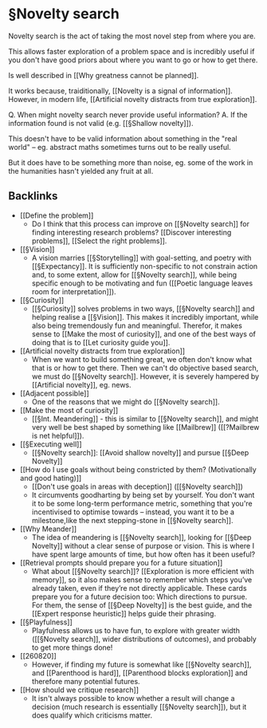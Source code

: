 # §Novelty search
Novelty search is the act of taking the most novel step from where you are.

This allows faster exploration of a problem space and is incredibly useful if you don't have good priors about where you want to go or how to get there.

Is well described in [[Why greatness cannot be planned]].

It works because, traiditionally, [[Novelty is a signal of information]]. However, in modern life, [[Artificial novelty distracts from true exploration]].

Q. When might novelty search never provide useful information?
A. If the information found is not valid (e.g. [[§Shallow novelty]]).

This doesn't have to be valid information about something in the "real world" – eg. abstract maths sometimes turns out to be really useful. 

But it does have to be something more than noise, eg. some of the work in the humanities hasn't yielded any fruit at all. 

## Backlinks
* [[Define the problem]]
	* Do I think that this process can improve on [[§Novelty search]] for finding interesting research problems? [[Discover interesting problems]], [[Select the right problems]].
* [[§Vision]]
	* A vision marries [[§Storytelling]] with goal-setting, and poetry with [[§Expectancy]]. It is sufficiently non-specific to not constrain action and, to some extent, allow for [[§Novelty search]], while being specific enough to be motivating and fun ([[Poetic language leaves room for interpretation]]).
* [[§Curiosity]]
	* [[§Curiosity]] solves problems in two ways, [[§Novelty search]] and helping realise a [[§Vision]]. This makes it incredibly important, while also being tremendously fun and meaningful. Therefor, it makes sense to [[Make the most of curiosity]], and one of the best ways of doing that is to [[Let curiosity guide you]].
* [[Artificial novelty distracts from true exploration]]
	* When we want to build something great, we often don't know what that is or how to get there. Then we can't do objective based search, we must do [[§Novelty search]]. However, it is severely hampered by [[Artificial novelty]], eg. news.
* [[Adjacent possible]]
	* One of the reasons that we might do [[§Novelty search]].
* [[Make the most of curiosity]]
	* [[§Int. Meandering]] - this is similar to [[§Novelty search]], and might very well be best shaped by something like [[Mailbrew]] ([[?Mailbrew is net helpful]]).
* [[§Executing well]]
	* [[§Novelty search]]: [[Avoid shallow novelty]] and pursue [[§Deep Novelty]]
* [[How do I use goals without being constricted by them? (Motivationally and good hating)]]
	* [[Don't use goals in areas with deception]] ([[§Novelty search]])
	* It circumvents goodharting by being set by yourself. You don't want it to be some long-term performance metric, something that you're incentivised to optimise towards – instead, you want it to be a milestone,like the next stepping-stone in [[§Novelty search]].
* [[Why Meander]]
	* The idea of meandering is [[§Novelty search]], looking for [[§Deep Novelty]] without a clear sense of purpose or vision. This is where I have spent large amounts of time, but how often has it been useful? 
* [[Retrieval prompts should prepare you for a future situation]]
	* What about [[§Novelty search]]? [[Exploration is more efficient with memory]], so it also makes sense to remember which steps you’ve already taken, even if they’re not directly applicable. These cards prepare you for a future decision too: Which directions to pursue. For them, the sense of [[§Deep Novelty]] is the best guide, and the [[Expert response heuristic]] helps guide their phrasing.
* [[§Playfulness]]
	* Playfulness allows us to have fun, to explore with greater width ([[§Novelty search]], wider distributions of outcomes), and probably to get more things done! 
* [[260820]]
	* However, if finding my future is somewhat like [[§Novelty search]], and [[Parenthood is hard]], [[Parenthood blocks exploration]] and therefore many potential futures.
* [[How should we critique research]]
	* It isn't always possible to know whether a result will change a decision (much research is essentially [[§Novelty search]]), but it does qualify which criticisms matter.

<!-- #Life -->

<!-- {BearID:A1EF9151-0B28-41C3-8810-28F4A15C7C50-15756-000013041FD8572E} -->
